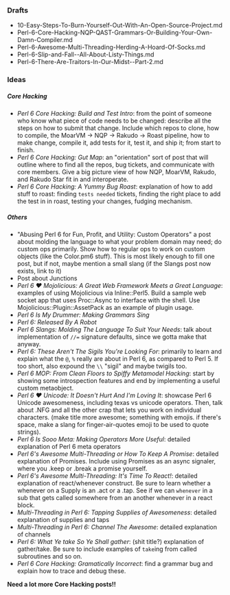 ### Drafts

* 10-Easy-Steps-To-Burn-Yourself-Out-With-An-Open-Source-Project.md
* Perl-6-Core-Hacking-NQP-QAST-Grammars-Or-Building-Your-Own-Damn-Compiler.md
* Perl-6-Awesome-Multi-Threading-Herding-A-Hoard-Of-Socks.md
* Perl-6-Slip-and-Fall--All-About-Listy-Things.md
* Perl-6-There-Are-Traitors-In-Our-Midst--Part-2.md

### Ideas

##### Core Hacking

* *Perl 6 Core Hacking: Build and Test Intro*: from the point of someone who
    know what piece of code needs to be changed: describe all the steps on
    how to submit that change. Include which repos to clone, how to compile,
    the MoarVM -> NQP -> Rakudo -> Roast pipeline, how to make change,
    compile it, add tests for it, test it, and ship it; from start to finish.
* *Perl 6 Core Hacking: Gut Map*: an "orientation" sort of post that will
    outline where to find all the repos, bug tickets, and communicate with
    core members. Give a big picture view of how NQP, MoarVM, Rakudo,
    and Rakudo Star fit in and interoperate.
* *Perl 6 Core Hacking: A Yummy Bug Roast*: explanation of how to add stuff
    to roast: finding `tests needed` tickets, finding the right place
    to add the test in in roast, testing your changes, fudging mechanism.

##### Others

* "Abusing Perl 6 for Fun, Profit, and Utility: Custom Operators" a post about molding the
language to what your problem domain may need; do custom ops primarily.
Show how to regular ops to work on custom objects (like the Color.pm6 stuff). 
This is most likely enough to fill one post, but if not, maybe mention a small
slang (if the Slangs post now exists, link to it)
* Post about Junctions
* *Perl 6 ♥ Mojolicious: A Great Web Framework Meets a Great Language*:
    examples of using Mojolicious via Inline::Perl5. Build a sample web socket
    app that uses Proc::Async to interface with the shell. Use
    Mojolicious::Plugin::AssetPack as an example of plugin usage.
* *Perl 6 Is My Drummer: Making Grammars Sing*
* *Perl 6: Released By A Robot*
* *Perl 6 Slangs: Molding The Language To Suit Your Needs*: talk about
    implementation of `//=` signature defaults, since we gotta make that
    anyway.
* *Perl 6: These Aren't The Sigils You're Looking For*: primarily to learn
    and explain what the `@`, `%` really are about in Perl 6, as compared
    to Perl 5. If too short, also expound the `\\` "sigil" and maybe twigils
    too.
* *Perl 6 MOP: From Clean Floors to Spiffy Metamodel Hacking*: start by
    showing some introspection features and end by implementing a useful
    custom metaobject.
* *Perl 6 ♥ Unicode: It Doesn't Hurt And I'm Loving It*: showcase
    Perl 6 Unicode awesomeness, including texas vs unicode operators. Then,
    talk about .NFG and all the other crap that lets you work on individual
    characters. (make title more awesome; something with emojis. if there's
    space, make a slang for finger-air-quotes emoji to be used to quote
    strings).
* *Perl 6 Is Sooo Meta: Making Operators More Useful*: detailed explanation
    of Perl 6 meta operators
* *Perl 6's Awesome Multi-Threading or How To Keep A Promise*: detailed
    explanation of Promises. Include using Promises as an async signaler,
    where you .keep or .break a promise yourself.
* *Perl 6's Awesome Multi-Threading: It's Time To React!*: detailed explanation
    of react/whenever construct. Be sure to learn whether a whenever on
    a Supply is an .act or a .tap. See if we can `whenever` in a sub that
    gets called somewhere from an another whenever in a react block.
* *Multi-Threading in Perl 6: Tapping Supplies of Awesomeness*: detailed
    explanation of supplies and taps
* *Multi-Threading in Perl 6: Channel The Awesome*: detailed explanation
    of channels
* *Perl 6: What Ye take So Ye Shall gather*: (shit title?) explanation of
    gather/take. Be sure to include examples of `take`ing from called
    subroutines and so on.
* *Perl 6 Core Hacking: Gramatically Incorrect*: find a grammar bug and
    explain how to trace and debug these.

**Need a lot more Core Hacking posts!!**
